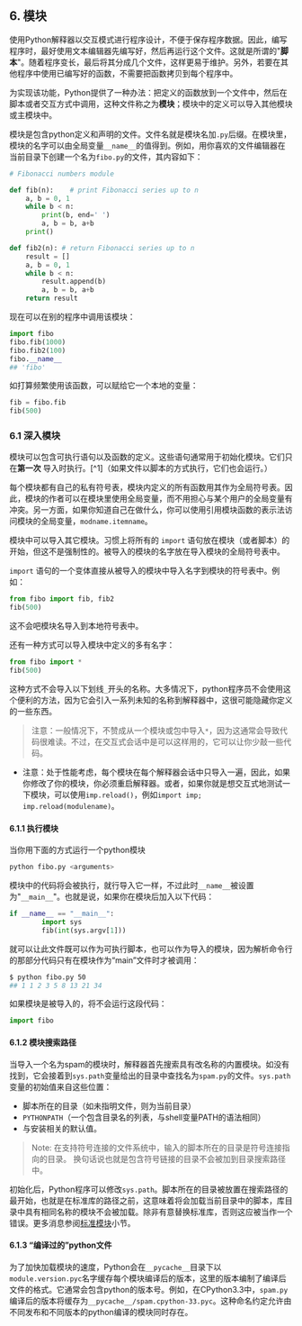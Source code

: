 ## 6. 模块

使用Python解释器以交互模式进行程序设计，不便于保存程序数据。因此，编写程序时，最好使用文本编辑器先编写好，然后再运行这个文件。这就是所谓的"**脚本**"。随着程序变长，最后将其分成几个文件，这样更易于维护。另外，若要在其他程序中使用已编写好的函数，不需要把函数拷贝到每个程序中。

为实现该功能，Python提供了一种办法：把定义的函数放到一个文件中，然后在脚本或者交互方式中调用，这种文件称之为**模块**；模块中的定义可以导入其他模块或主模块中。

模块是包含python定义和声明的文件。文件名就是模块名加`.py`后缀。在模块里，模块的名字可以由全局变量`__name__`的值得到。例如，用你喜欢的文件编辑器在当前目录下创建一个名为`fibo.py`的文件，其内容如下：

```python
# Fibonacci numbers module

def fib(n):    # print Fibonacci series up to n
    a, b = 0, 1
    while b < n:
        print(b, end=' ')
        a, b = b, a+b
    print()

def fib2(n): # return Fibonacci series up to n
    result = []
    a, b = 0, 1
    while b < n:
        result.append(b)
        a, b = b, a+b
    return result
```

现在可以在别的程序中调用该模块：

```python
import fibo
fibo.fib(1000)
fibo.fib2(100)
fibo.__name__
## 'fibo'
```

如打算频繁使用该函数，可以赋给它一个本地的变量：
```python
fib = fibo.fib
fib(500)
```

### 6.1 深入模块
模块可以包含可执行语句以及函数的定义。这些语句通常用于初始化模块。它们只在**第一次** 导入时执行。[^1]（如果文件以脚本的方式执行，它们也会运行。）

每个模块都有自己的私有符号表，模块内定义的所有函数用其作为全局符号表。因此，模块的作者可以在模块里使用全局变量，而不用担心与某个用户的全局变量有冲突。另一方面，如果你知道自己在做什么，你可以使用引用模块函数的表示法访问模块的全局变量，`modname.itemname`。

模块中可以导入其它模块。习惯上将所有的 `import` 语句放在模块（或者脚本）的开始，但这不是强制性的。被导入的模块的名字放在导入模块的全局符号表中。

`import` 语句的一个变体直接从被导入的模块中导入名字到模块的符号表中。例如：

```Python
from fibo import fib, fib2
fib(500)
```

这不会吧模块名导入到本地符号表中。

还有一种方式可以导入模块中定义的多有名字：

```python
from fibo import *
fib(500)
```

这种方式不会导入以下划线`_`开头的名称。大多情况下，python程序员不会使用这个便利的方法，因为它会引入一系列未知的名称到解释器中，这很可能隐藏你定义的一些东西。

> 注意：一般情况下，不赞成从一个模块或包中导入`*`，因为这通常会导致代码很难读。不过，在交互式会话中是可以这样用的，它可以让你少敲一些代码。

+ 注意：处于性能考虑，每个模块在每个解释器会话中只导入一遍，因此，如果你修改了你的模块，你必须重启解释器。或者，如果你就是想交互式地测试一下模块，可以使用`imp.reload()`，例如`import imp; imp.reload(modulename)`。

#### 6.1.1 执行模块

当你用下面的方式运行一个python模块
```python
python fibo.py <arguments>
```

模块中的代码将会被执行，就行导入它一样，不过此时`__name__`被设置为"`__main__`"。也就是说，如果你在模块后加入以下代码：

```python
if __name__ == "__main__":
		import sys
		fib(int(sys.argv[1]))
```
就可以让此文件既可以作为可执行脚本，也可以作为导入的模块，因为解析命令行的那部分代码只有在模块作为“main”文件时才被调用：
```bash
$ python fibo.py 50
## 1 1 2 3 5 8 13 21 34
```

如果模块是被导入的，将不会运行这段代码：
```python
import fibo
```

#### 6.1.2 模块搜索路径

当导入一个名为spam的模块时，解释器首先搜索具有改名称的内置模块。如没有找到，它会接着到`sys.path`变量给出的目录中查找名为`spam.py`的文件。`sys.path`变量的初始值来自这些位置：

+ 脚本所在的目录（如未指明文件，则为当前目录）
+ `PYTHONPATH`（一个包含目录名的列表，与shell变量PATH的语法相同）
+ 与安装相关的默认值。

> Note: 
在支持符号连接的文件系统中，输入的脚本所在的目录是符号连接指向的目录。 换句话说也就是包含符号链接的目录不会被加到目录搜索路径中。 

初始化后，Python程序可以修改`sys.path`。脚本所在的目录被放置在搜索路径的最开始，也就是在标准库的路径之前，这意味着将会加载当前目录中的脚本，库目录中具有相同名称的模块不会被加载。除非有意替换标准库，否则这应被当作一个错误。更多消息参阅[标准模块](http://python.usyiyi.cn/python_343/tutorial/modules.html#tut-standardmodules)小节。

#### 6.1.3 “编译过的”python文件

为了加快加载模块的速度，Python会在`__pycache__`目录下以`module.version.pyc`名字缓存每个模块编译后的版本，这里的版本编制了编译后文件的格式。它通常会包含python的版本号。例如，在CPython3.3中，`spam.py`编译后的版本将缓存为`__pycache__/spam.cpython-33.pyc`。这种命名约定允许由不同发布和不同版本的python编译的模块同时存在。


